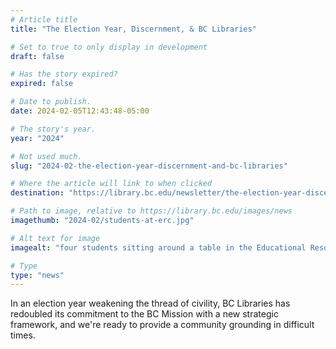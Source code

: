 ```yaml
---
# Article title
title: "The Election Year, Discernment, & BC Libraries"

# Set to true to only display in development
draft: false

# Has the story expired?
expired: false

# Date to publish. 
date: 2024-02-05T12:43:48-05:00

# The story's year.
year: "2024"

# Not used much.
slug: "2024-02-the-election-year-discernment-and-bc-libraries"

# Where the article will link to when clicked
destination: "https://library.bc.edu/newsletter/the-election-year-discernment-bc-libraries/"

# Path to image, relative to https://library.bc.edu/images/news
imagethumb: "2024-02/students-at-erc.jpg"

# Alt text for image
imagealt: "four students sitting around a table in the Educational Resource Center"

# Type
type: "news"
---
```


In an election year weakening the thread of civility, BC Libraries has redoubled its commitment to the BC Mission with a new strategic framework, and we're ready to provide a community grounding in difficult times.
